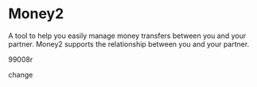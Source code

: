 # Money2
A tool to help you easily manage money transfers between you and your partner.
Money2 supports the relationship between you and your partner.

99008r

change